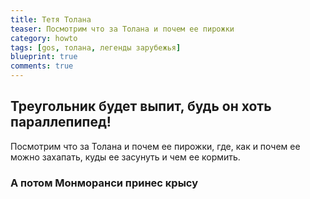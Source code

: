```yaml
---
title: Тетя Толана
teaser: Посмотрим что за Толана и почем ее пирожки 
category: howto
tags: [gos, толана, легенды зарубежья]
blueprint: true
comments: true
---
```


## Треугольник будет выпит, будь он хоть параллепипед!

Посмотрим что за Толана и почем ее пирожки, где, как и почем ее можно захапать, куды ее засунуть и чем ее кормить.

### А потом Монморанси принес крысу